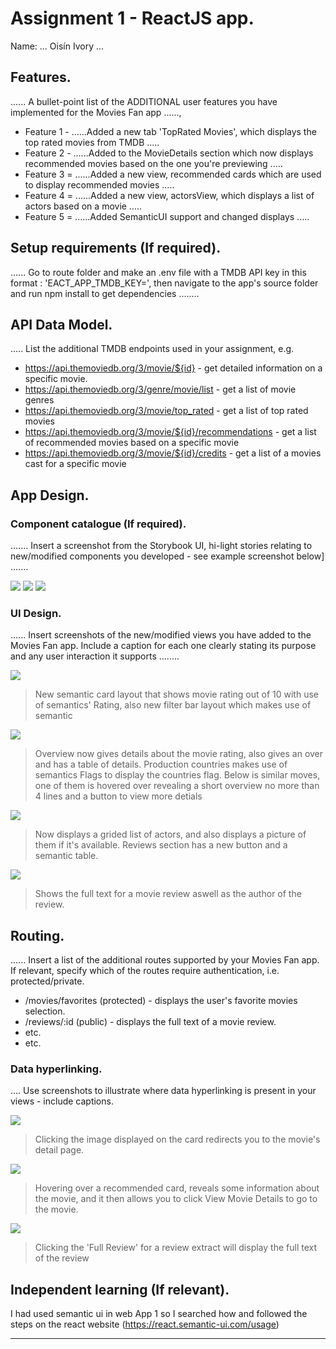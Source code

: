 # Assignment 1 - ReactJS app.

Name: ... Oisín Ivory ...

## Features.

...... A bullet-point list of the ADDITIONAL user features you have implemented for the  Movies Fan app ......,
 
 + Feature 1 - ......Added a new tab 'TopRated Movies', which displays the top rated movies from TMDB ..... 
 + Feature 2 - ......Added to the MovieDetails section which now displays recommended movies based on the one you're previewing ..... 
 + Feature 3 = ......Added a new view, recommended cards which are used to display recommended movies ..... 
 + Feature 4 = ......Added a new view, actorsView, which displays a list of actors based on a movie ..... 
 + Feature 5 = ......Added SemanticUI support and changed displays ..... 

## Setup requirements (If required).

...... Go to route folder and make an .env file with a TMDB API key in this format : 'EACT_APP_TMDB_KEY=<yourkey>', then navigate to the app's source folder and run npm install to get dependencies ........

## API Data Model.

..... List the additional TMDB endpoints used in your assignment, e.g.

+ https://api.themoviedb.org/3/movie/${id} - get detailed information on a specific movie. 
+ https://api.themoviedb.org/3/genre/movie/list - get a list of movie genres
+ https://api.themoviedb.org/3/movie/top_rated - get a list of top rated movies
+ https://api.themoviedb.org/3/movie/${id}/recommendations - get a list of recommended movies based on a specific movie
+ https://api.themoviedb.org/3/movie/${id}/credits - get a list of a movies cast for a specific movie
      

## App Design.

### Component catalogue (If required).

....... Insert a screenshot from the Storybook UI, hi-light stories relating to new/modified components you developed - see example screenshot below] .......

![][stories0]
![][stories1]
![][stories2]

### UI Design.

...... Insert screenshots of the new/modified views you have added to the Movies Fan app. Include a caption for each one clearly stating its purpose and any user interaction it supports ........

![][movieHome]
>New semantic card layout that shows movie rating out of 10 with use of semantics' Rating, also new filter bar layout which makes use of semantic

![][movieDetail0]
>Overview now gives details about the movie rating, also gives an over and has a table of details. Production countries makes use of semantics Flags to display the countries flag. Below is similar moves, one of them is hovered over revealing a short overview no more than 4 lines and a button to view more detials

![][movieDetail1]
>Now displays a grided list of actors, and also displays a picture of them if it's available. Reviews section has a new button and a semantic table.

![][review]
>Shows the full text for a movie review aswell as the author of the review. 

## Routing.

...... Insert a list of the additional routes supported by your Movies Fan app. If relevant, specify which of the routes require authentication, i.e. protected/private.

+ /movies/favorites (protected) - displays the user's favorite movies selection.
+ /reviews/:id (public) - displays the full text of a movie review.
+ etc.
+ etc.

### Data hyperlinking.

.... Use screenshots to illustrate where data hyperlinking is present in your views - include captions.

![][cardLink]
> Clicking the image displayed on the card redirects you to the movie's detail page.

![][cardLinkRecommended]
> Hovering over a recommended card, reveals some information about the movie, and it then allows you to click View Movie Details to go to the movie.

![][reviewLink]	
>Clicking the 'Full Review' for a review extract will display the full text of the review

## Independent learning (If relevant).
I had used semantic ui in web App 1 so I searched how and followed the steps on the react website (https://react.semantic-ui.com/usage)

---------------------------------

[model]: ./data.jpg
[movieHome]: ./public/Updated_Cards.png
[movieDetail0]: ./public/Updated_MovieDetails_Top.png
[movieDetail1]: ./public/Updated_MovieDetails_Bottom.png
[review]: ./public/Updated_Review_Section.png
[reviewLink]: ./public/Updated_MovieDetails_Review.png
[cardLink]: ./public/Card_Regular_Link.png
[cardLinkRecommended]: ./public/Card_Recommended_Link.png
[stories0]: ./public/Storybook_Actors.PNG
[stories1]: ./public/Storybook_RecommendedMovie_Hover.PNG
[stories2]: ./public/Storybook_RecommendedMovie_noHover.PNG